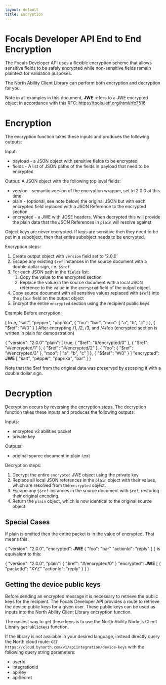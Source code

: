 ```yaml
---
layout: default
title: Encryption
---
```

# Focals Developer API End to End Encryption

The Focals Developer API uses a flexible encryption scheme that allows sensitive fields to be safely encrypted while non-sensitive fields remain plaintext for validation purposes.

The North Ability Client Library can perform both encryption and decryption for you.

Note in all examples in this document, __JWE__ refers to a JWE encrypted object in accordance with this RFC: https://tools.ietf.org/html/rfc7516

# Encryption

The encryption function takes these inputs and produces the following outputs:

Input:
* payload - a JSON object with sensitive fields to be encrypted
* fields - A list of JSON paths of the fields in payload that need to be encrypted

Output:
A JSON object with the following top level fields:
* version - semantic version of the encryption wrapper, set to 2.0.0 at this time
* plain - (optional, see note below) the original JSON but with each encrypted field replaced with a JSON Reference to the encrypted section
* encrypted - a JWE with JOSE headers.  When decrypted this will provide the plain data that the JSON References in `plain` will resolve against

Object keys are never encrypted. If keys are sensitive then they need to be put in a subobject, then that entire subobject needs to be encrypted.

Encryption steps:
1. Create output object with `version` field set to '2.0.0'
1. Escape any existing `$ref` instances in the source document with a double dollar sign, i.e. `$$ref`
1. For each JSON path in the `fields` list:
    1. Copy the value to the encrypted section
    1. Replace the value in the source document with a local JSON reference to the value in the `encrypted` field of the output object.
1. Copy source document with all sensitive values replaced with `$ref$` into the `plain` field on the output object
1. Encrypt the entire `encrypted` section using the recipient public keys

Example
Before encryption:

[
    true,
    "salt",
    "pepper",
    "paprika",
    {
        "foo": "bar",
        "moo": [
            "a", "b", "c"
        ]
    },
    { "$ref": "#/0" }
]
After encrypting /1, /2, /3, and /4/foo (encrypted section is written in plain for demonstration)

{
    "version": "2.0.0"
    "plain": [
        true,
        { "$ref": "#/encrypted/0" },
        { "$ref": "#/encrypted/1" },
        { "$ref": "#/encrypted/2" },
        {
            "foo": { "$ref": "#/encrypted/3" },
            "moo": [
                "a", "b", "c"
            ]
        },
        { "$$ref": "#/0" }
    ]
    "encrypted": __JWE__ [
        "salt",
        "pepper",
        "paprika",
        "bar"
    ]
}

Note that the $ref from the original data was preserved by escaping it with a double dollar sign.


# Decryption

Decryption occurs by reversing the encryption steps.
The decryption function takes these inputs and produces the following outputs:

Inputs:
* encrypted v2 abilities packet
* private key

Outputs:
* original source document in plain-text

Decryption steps:
1. Decrypt the entire `encrypted` JWE object using the private key
1. Replace all local JSON references in the `plain` object with their values, which are resolved from the `encrypted` object.
1. Escape any `$$ref` instances in the source document with `$ref`, restoring their original encoding.
1. Return the `plain` object, which is now identical to the original source object.

## Special Cases

If plain is omitted then the entire packet is in the value of encrypted. That means this:

{
    "version": "2.0.0",
    "encrypted": __JWE__ {
        "foo": "bar"
        "actionId": "reply"
    }
}
is equivalent to this:

{
    "version": "2.0.0",
    "plain": { "$ref": "#/encrypted/0" }
    "encrypted": __JWE__ [
        {
            "packetId": "XYZ"
            "actionId": "reply"
        }
    ]
}

## Getting the device public keys

Before sending an encrypted message it is necessary to retrieve the public keys for the recipient.
The Focals Developer API provides a route to retrieve the device public keys for a given user.
These public keys can be used as inputs into the North Ability Client Library encryption function.

The easiest way to get these keys is to use the North Ability Node.js Client Library `getPublicKeys` function.

If the library is not available in your desired language, instead directly query the North cloud route:
`GET https://cloud.bynorth.com/v1/apiintegration/device-keys` with the following query string parameters:
* userId
* integrationId
* apiKey
* apiSecret
